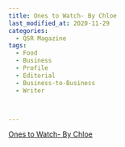 ```yaml
---
title: Ones to Watch- By Chloe
last_modified_at: 2020-11-29
categories:
  - QSR Magazine
tags:
  - Food
  - Business
  - Profile
  - Editorial 
  - Business-to-Business
  - Writer



---
```




[Ones to Watch- By Chloe](http://www.ourdigitalmags.com/publication/?i=537053&ver=html5&p=37)
